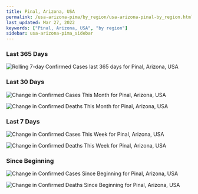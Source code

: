 ```yaml
---
title: Pinal, Arizona, USA
permalink: /usa-arizona-pima/by_region/usa-arizona-pinal-by_region.html
last_updated: Mar 27, 2022
keywords: ["Pinal, Arizona, USA", "by region"]
sidebar: usa-arizona-pima_sidebar
---
```


<h3>Last 365 Days</h3>

![Rolling 7-day Confirmed Cases last 365 days for Pinal, Arizona, USA](/covid_tracker/images/graphs/usa-arizona-pinal-weekly_totals_graph.png)

<h3>Last 30 Days</h3>

![Change in Confirmed Cases This Month for Pinal, Arizona, USA](/covid_tracker/images/graphs/usa-arizona-pinal-delta_confirmed-30_days_graph.png)

![Change in Confirmed Deaths This Month for Pinal, Arizona, USA](/covid_tracker/images/graphs/usa-arizona-pinal-delta_deaths-30_days_graph.png)

<h3>Last 7 Days</h3>

![Change in Confirmed Cases This Week for Pinal, Arizona, USA](/covid_tracker/images/graphs/usa-arizona-pinal-delta_confirmed-7_days_graph.png)

![Change in Confirmed Deaths This Week for Pinal, Arizona, USA](/covid_tracker/images/graphs/usa-arizona-pinal-delta_deaths-7_days_graph.png)

<h3>Since Beginning</h3>

![Change in Confirmed Cases Since Beginning for Pinal, Arizona, USA](/covid_tracker/images/graphs/usa-arizona-pinal-delta_confirmed-since_beginning_graph.png)

![Change in Confirmed Deaths Since Beginning for Pinal, Arizona, USA](/covid_tracker/images/graphs/usa-arizona-pinal-delta_deaths-since_beginning_graph.png)

